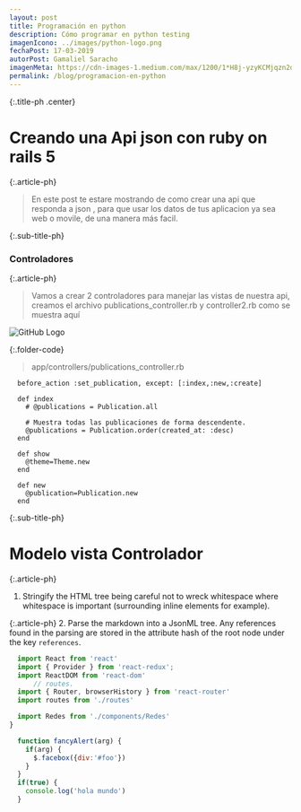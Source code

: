 ```yaml
---
layout: post
title: Programación en python
description: Cómo programar en python testing
imagenIcono: ../images/python-logo.png
fechaPost: 17-03-2019
autorPost: Gamaliel Saracho
imagenMeta: https://cdn-images-1.medium.com/max/1200/1*H8j-yzyKCMjqzn2dRNBAVQ.png
permalink: /blog/programacion-en-python
---
```


{:.title-ph .center}
# Creando una Api json con ruby on rails 5

{:.article-ph}
> En este post te estare mostrando de como crear una api que responda
a json , para que usar los datos de tus aplicacion ya sea web o movile, de una manera más facil.

{:.sub-title-ph}
### Controladores

{:.article-ph}
> Vamos a crear 2 controladores para manejar las vistas de nuestra api, creamos el archivo publications_controller.rb y controller2.rb como se muestra aquí


![GitHub Logo](https://hosting.3bro.info/wp-content/uploads/2018/06/nodejs-34c5f8cc37f0756108c490a903d80176.png)

{:.folder-code}
> app/controllers/publications_controller.rb

```
  before_action :set_publication, except: [:index,:new,:create]

  def index
    # @publications = Publication.all

    # Muestra todas las publicaciones de forma descendente.
    @publications = Publication.order(created_at: :desc)
  end

  def show
    @theme=Theme.new
  end

  def new
    @publication=Publication.new
  end
```

{:.sub-title-ph}
# Modelo vista Controlador

{:.article-ph}
  1. Stringify the HTML tree being careful not to wreck whitespace where whitespace is important (surrounding inline elements for example). 

{:.article-ph}
  2. Parse the markdown into a JsonML tree. Any references found in the parsing are stored in the attribute hash of the root node under the key `references`.



```javascript
  import React from 'react'
  import { Provider } from 'react-redux';
  import ReactDOM from 'react-dom'
      // routes.
  import { Router, browserHistory } from 'react-router'
  import routes from './routes'

  import Redes from './components/Redes'
}
```

```javascript
  function fancyAlert(arg) {
    if(arg) {
      $.facebox({div:'#foo'})
    }
  }
  if(true) {
    console.log('hola mundo')
  }
```
